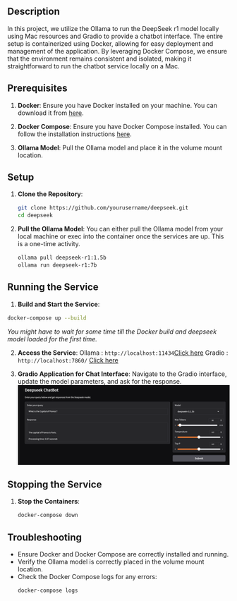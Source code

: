 
## Description

In this project, we utilize the Ollama to run the DeepSeek r1 model locally using Mac resources and Gradio to provide a chatbot interface. The entire setup is containerized using Docker, allowing for easy deployment and management of the application. By leveraging Docker Compose, we ensure that the environment remains consistent and isolated, making it straightforward to run the chatbot service locally on a Mac.

## Prerequisites

1. **Docker**: Ensure you have Docker installed on your machine. You can download it from [here](https://www.docker.com/products/docker-desktop).

2. **Docker Compose**: Ensure you have Docker Compose installed. You can follow the installation instructions [here](https://docs.docker.com/compose/install/).

3. **Ollama Model**: Pull the Ollama model and place it in the volume mount location.

## Setup

1. **Clone the Repository**:
    ```sh
    git clone https://github.com/yourusername/deepseek.git
    cd deepseek
    ```

2. **Pull the Ollama Model**:
You can either pull the Ollama model from your local machine or exec into the container once the services are up. This is a one-time activity.
    ```sh
    ollama pull deepseek-r1:1.5b
    ollama run deepseek-r1:7b
    ```
## Running the Service

1. **Build and Start the Service**:
```sh
docker-compose up --build
```
*You might have to wait for some time till the Docker build and deepseek model loaded for the first time.*

2. **Access the Service**:
    Ollama : `http://localhost:11434`[Click here](http://localhost:11434)
    Gradio : `http://localhost:7860/` [Click here](http://localhost:7860/)


3. **Gradio Application for Chat Interface**: 
Navigate to the Gradio interface, update the model parameters, and ask for the response.
![Gradio Interface](doc/images/gradio.png)

## Stopping the Service

1. **Stop the Containers**:
    ```sh
    docker-compose down
    ```

## Troubleshooting

- Ensure Docker and Docker Compose are correctly installed and running.
- Verify the Ollama model is correctly placed in the volume mount location.
- Check the Docker Compose logs for any errors:
    ```sh
    docker-compose logs
    ```

